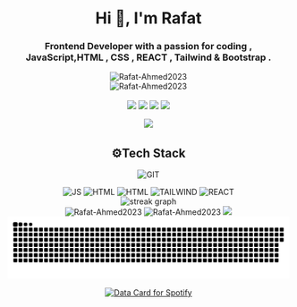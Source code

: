 <div align="center">
<h1>Hi 👋, I'm Rafat</h1>
<h3>Frontend Developer with a passion for coding , JavaScript,HTML , CSS , REACT , Tailwind & Bootstrap .</h3>
<img src="https://komarev.com/ghpvc/?username=Rafat-Ahmed2023&label=Profile%20views&color=0e75b6&style=flat" alt="Rafat-Ahmed2023" /><br>
<img src="https://github-profile-trophy.vercel.app/?username=Rafat-Ahmed2023&theme=gruvbox" alt="Rafat-Ahmed2023" /><br><br>
<a href="https://discord.com/users/974590170005389354" target="_blank"><img src="https://img.shields.io/badge/Discord-5865F2?style=for-the-badge&logo=discord&logoColor=white" target="_blank"></a>
<a href="https://www.facebook.com/profile.php?id=100054616691154&mibextid=ZbWKwL" target="_blank"><img src="https://img.shields.io/badge/Facebook-1877F2?style=for-the-badge&logo=facebook&logoColor=white" target="_blank"></a>
<a href="https://github.com/Rafat-Ahmed2023" target="_blank"><img src="https://img.shields.io/badge/GitHub-100000?style=for-the-badge&logo=github&logoColor=white" target="_blank"></a>
<a href="https://www.instagram.com/biskate_ykyk/"><img src="https://img.shields.io/badge/Gmail-D14836?style=for-the-badge&logo=gmail&logoColor=white" target="_blank"></a>

<img src="https://user-images.githubusercontent.com/73097560/115834477-dbab4500-a447-11eb-908a-139a6edaec5c.gif"><h2>⚙Tech Stack</h3>
<img src="https://cdn.jsdelivr.net/gh/devicons/devicon/icons/git/git-original.svg" alt="GIT" width="40" height="40"/>

<img src="https://cdn.jsdelivr.net/gh/devicons/devicon/icons/javascript/javascript-original.svg" alt="JS" width="40" height="40"/> 
<img src="https://cdn.jsdelivr.net/gh/devicons/devicon/icons/html5/html5-original.svg" alt="HTML" width="40" height="40"/> <img src="https://cdn.jsdelivr.net/gh/devicons/devicon/icons/css3/css3-original.svg" alt="HTML" width="40" height="40"/>
<img src="https://cdn.jsdelivr.net/gh/devicons/devicon/icons/tailwindcss/tailwindcss-plain.svg" alt="TAILWIND" width="40" height="40"/>

<img src="https://cdn.jsdelivr.net/gh/devicons/devicon/icons/react/react-original-wordmark.svg" alt="REACT" width="40" height="40"/>


<div align="center">
  <img src="https://myreadme.vercel.app/api/embed/Rafat-Ahmed2023?panels=userstatistics,toprepositories,toplanguages,commitgraph" height="230" alt="streak graph"  />
</div>

<img height="180em" src="https://github-readme-stats.vercel.app/api?username=Rafat-Ahmed2023&show_icons=true&locale=en&theme=gruvbox&hide_border=true" alt="Rafat-Ahmed2023" />
<img height="180em" src="https://github-readme-streak-stats.herokuapp.com/?user=Rafat-Ahmed2023&theme=gruvbox&hide_border=true" alt="Rafat-Ahmed2023" />
<img src="https://github-readme-activity-graph.vercel.app/graph?username=Rafat-Ahmed2023&theme=gruvbox"/>

<picture>
  <source media="(prefers-color-scheme: dark)" srcset="https://raw.githubusercontent.com/Rafat-Ahmed2023/Rafat-Ahmed2023/output/github-contribution-grid-snake-dark.svg" />
  <source media="(prefers-color-scheme: light)" srcset="https://raw.githubusercontent.com/Rafat-Ahmed2023/Rafat-Ahmed2023/output/github-contribution-grid-snake.svg" />
  <img alt="github-snake" src="https://raw.githubusercontent.com/Rafat-Ahmed2023/Rafat-Ahmed2023/output/github-contribution-grid-snake-dark.svg" />
</picture>

<a href="https://open.spotify.com/user/31ghhotkvnf764nyoydxr52pwlem?si=bcb2ab0904ee4bd4"><img src="https://data-card-for-spotify.herokuapp.com/api/card?user_id=31ghhotkvnf764nyoydxr52pwlem" alt="Data Card for Spotify"></a>
</div>

